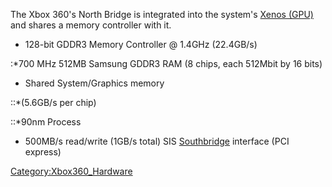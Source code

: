 The Xbox 360's North Bridge is integrated into the system's [Xenos
(GPU)](Xenos_(GPU) "wikilink") and shares a memory controller with it.

  - 128-bit GDDR3 Memory Controller @ 1.4GHz (22.4GB/s)

:\*700 MHz 512MB Samsung GDDR3 RAM (8 chips, each 512Mbit by 16 bits)

  - Shared System/Graphics memory

::\*(5.6GB/s per chip)

::\*90nm Process

  - 500MB/s read/write (1GB/s total) SIS
    [Southbridge](Southbridge "wikilink") interface (PCI express)

[Category:Xbox360_Hardware](Category_Xbox360_Hardware)